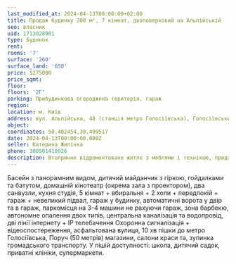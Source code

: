 ```yaml
---
last_modified_at: 2024-04-13T00:00:00+02:00
title: Продаж будинку 200 м², 7 кімнат, двоповерховий на Альпійській
seo: власник
uid: 1713028901
type: Будинок
rent:
rooms: '7'
surface: '260'
surface_land: '650'
price: $275000
price_sqmt:
floor:
floors: '2Г'
parking: Прибудинкова огороджена територія, гараж
region:
location: м. Київ
address: вул. Альпійська, 48 (станція метро Голосіївська), Голосіївський район
object:
coordinates: 50.402454,30.499517
date: 2024-04-13T00:00:00.000Z
seller: Катерина Жилінка
phone: 380501418926
description: Втолринне відремонтоване житло з меблями і технікою, придатне і готове для проживання
---
```


Басейн з панорамним видом, дитячий майданчик з гіркою, гойдалками та батутом, домашній кінотеатр (окрема зала з проектором), два санвузли, кухня студія, 5 кімнат + вбиральня + 2 холи + передпокій + гараж + невеликий підвал, гараж у будинку, автоматичні ворота у двір та в гараж, паркомісця на 3-4 машини не рахуючи гараж, зона барбекю, автономне опалення двох типів, центральна каналізація та водопровід, дві лінії інтернету + IP телебачення
Охоронна сигналізація + відеоспостереження, асфальтована вулиця, 10 хв пішки до метро Голосіївська, Поруч (50 метрів) магазини, салони краси та, зупинка громадського транспорту. У пішій доступності: школа, дитячий садок, приватні клініки, супермаркети.
